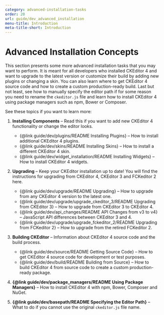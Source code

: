 ```yaml
---
category: advanced-installation-tasks
order: 20
url: guide/dev_advanced_installation
menu-title: Introduction
meta-title-short: Introduction
---
```

<!--
Copyright (c) 2003-2020, CKSource - Frederico Knabben. All rights reserved.
For licensing, see LICENSE.md.
-->

# Advanced Installation Concepts

This section presents some more advanced installation tasks that you may want to perform. It is meant for all developers who installed CKEditor 4 and want to upgrade to the latest version or customize their build by adding new plugins or changing a skin. You can also learn where to get CKEditor 4 source code and how to create a custom production-ready build. Last but not least, see how to manually specify the editor path if for some reason you need to rename the `ckeditor.js` file and learn how to install CKEditor 4 using package managers such as npm, Bower or Composer.

See these topics if you want to learn more:

1. **Installing Components** &ndash; Read this if you want to add new CKEditor 4 functionality or change the editor looks.

	* {@link guide/dev/plugins/README Installing Plugins} &ndash; How to install additional CKEditor 4 plugins.
	* {@link guide/dev/skins/README Installing Skins} &ndash; How to install a different CKEditor 4 skin.
	* {@link guide/dev/widget_installation/README Installing Widgets} &ndash; How to install CKEditor 4 widgets.

2. **Upgrading** &ndash; Keep your CKEditor installation up to date! You will find the instructions for upgrading from CKEditor 4, CKEditor 3 and FCKeditor 2 here.

	* {@link guide/dev/upgrade/README Upgrading} &ndash; How to upgrade from any CKEditor 4 version to the latest one.
	* {@link guide/dev/upgrade/upgrade_ckeditor_3/README Upgrading from CKEditor 3} &ndash; How to upgrade from CKEditor 3 to CKEditor 4.
	* {@link guide/dev/api_changes/README API Changes from v3 to v4} &ndash; JavaScript API differences between CKEditor 3 and 4.
	* {@link guide/dev/upgrade/upgrade_fckeditor_2/README Upgrading from FCKeditor 2} &ndash; How to upgrade from the retired FCKeditor 2.

3. **Building CKEditor** &ndash; Information about CKEditor 4 source code and the build process.

	* {@link guide/dev/source/README Getting Source Code} &ndash; How to get CKEditor 4 source code for development or test purposes.
	* {@link guide/dev/build/README Building from Source} &ndash; How to build CKEditor 4 from source code to create a custom production-ready package.

4. **{@link guide/dev/package_managers/README Using Package Managers}** &ndash; How to install CKEditor 4 with npm, Bower, Composer and NuGet.

5. **{@link guide/dev/basepath/README Specifying the Editor Path}** &ndash; What to do if you cannot use the original `ckeditor.js` file name.
